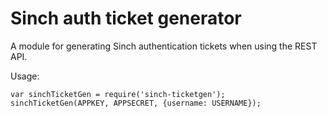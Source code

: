 # Sinch auth ticket generator #

A module for generating Sinch authentication tickets when using the REST API. 

Usage: 

	var sinchTicketGen = require('sinch-ticketgen');
	sinchTicketGen(APPKEY, APPSECRET, {username: USERNAME});

